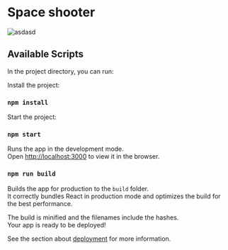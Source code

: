 # Space shooter

![asdasd](https://cdn.pixabay.com/photo/2017/08/24/03/41/starry-sky-2675322_1280.jpg)

## Available Scripts

In the project directory, you can run:

Install the project:
### `npm install`

Start the project:
### `npm start`

Runs the app in the development mode.\
Open [http://localhost:3000](http://localhost:3000) to view it in the browser.


### `npm run build`

Builds the app for production to the `build` folder.\
It correctly bundles React in production mode and optimizes the build for the best performance.

The build is minified and the filenames include the hashes.\
Your app is ready to be deployed!

See the section about [deployment](https://facebook.github.io/create-react-app/docs/deployment) for more information.
